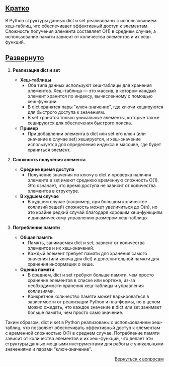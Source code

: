 ## <u>Кратко</u>

В Python структуры данных dict и set реализованы с использованием хеш-таблиц, что обеспечивает эффективный доступ к
элементам. Сложность получения элемента составляет O(1) в среднем случае, а использование памяти зависит от количества
элементов и их хеш-функций.

## <u>Развернуто</u>

1. **Реализация dict и set**
    - **Хеш-таблицы**
        - Оба типа данных используют хеш-таблицы для хранения элементов. Хеш-таблица — это массив, в котором каждый
          элемент хранится по индексу, вычисленному с помощью хеш-функции.
        - В dict хранятся пары "ключ-значение", где ключи хешируются для быстрого доступа к значениям.
        - В set хранятся только уникальные элементы, которые также хешируются для обеспечения быстрого поиска.
    - **Пример**
        - При добавлении элемента в dict или set его ключ (или значение в случае set) хешируется, и хеш-значение
          используется для определения индекса в массиве, где будет храниться элемент.

2. **Сложность получения элемента**
    - **Среднее время доступа**
        - Получение значения по ключу в dict и проверка наличия элемента в set имеют среднюю временную сложность O(1).
          Это означает, что время доступа не зависит от количества элементов в структуре.
    - **В худшем случае**
        - В худшем случае (например, при большом количестве коллизий хешей) сложность может увеличиться до O(n),
          но это крайне редкий случай благодаря хорошим хеш-функциям и динамическому управлению размером хеш-таблицы.

3. **Потребление памяти**
    - **Общая память**
        - Память, занимаемая dict и set, зависит от количества элементов и их хеш-значений.
        - Каждый элемент требует памяти для хранения самого значения (или ключа для dict) и дополнительной памяти для
          хранения информации о хеше.
    - **Оценка памяти**
        - В среднем, dict и set требуют больше памяти, чем просто хранение элементов в списке или кортеже, из-за
          необходимости хранения хеш-таблицы и управления коллизиями.
        - Конкретное количество памяти может варьироваться в зависимости от реализации Python и платформы, но в целом
          можно ожидать, что каждое значение в dict или set занимает больше памяти, чем просто само значение.

Таким образом, dict и set в Python реализованы с использованием хеш-таблиц, что позволяет обеспечивать эффективный
доступ к элементам с временной сложностью O(1) в среднем случае. Потребление памяти зависит от количества элементов и
их хеш-функций, что делает эти структуры данных мощными инструментами для работы с уникальными значениями и
парами "ключ-значение".

<div align="right">

[Вернуться к вопросам](../Вопросы.md)

</div>
